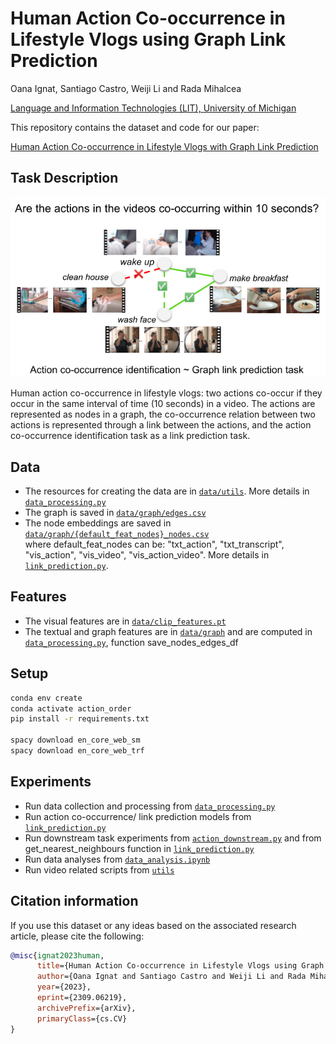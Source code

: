 Human Action Co-occurrence in Lifestyle Vlogs using Graph Link Prediction
=================================================================================
Oana Ignat, Santiago Castro, Weiji Li and Rada Mihalcea

[Language and Information Technologies (LIT), University of Michigan](https://lit.eecs.umich.edu/)

This repository contains the dataset and code for our paper:

[Human Action Co-occurrence in Lifestyle Vlogs with Graph Link Prediction](https://arxiv.org/abs/2309.06219)

## Task Description

![img/graph_intro.png](img/graph_intro.png)

Human action co-occurrence in lifestyle vlogs: two actions co-occur if they occur in the same
interval of time (10 seconds) in a video. The actions are represented as nodes in a graph, 
the co-occurrence relation between two actions is represented through a link between the actions, 
and the action co-occurrence identification task as a link prediction task.

## Data

- The resources for creating the data are in [`data/utils`](data/utils). More details in [`data_processing.py`](data_processing.py)
- The graph is saved in [`data/graph/edges.csv`](data/graph/edges.csv)
- The node embeddings are saved in [`data/graph/{default_feat_nodes}_nodes.csv`](data/graph/{default_feat_nodes}_nodes.csv)  
where default_feat_nodes can be: "txt_action", "txt_transcript", "vis_action", "vis_video", "vis_action_video". 
More details in [`link_prediction.py`](link_prediction.py).


## Features
- The visual features are in [`data/clip_features.pt`](data/clip_features.pt)
- The textual and graph features are in [`data/graph`](data/graph) and are computed in [`data_processing.py`](data_processing.py), function save_nodes_edges_df

## Setup
```bash
conda env create
conda activate action_order
pip install -r requirements.txt

spacy download en_core_web_sm
spacy download en_core_web_trf
```

## Experiments
+ Run data collection and processing from [`data_processing.py`](data_processing.py) 
+ Run action co-occurrence/ link prediction models from [`link_prediction.py`](link_prediction.py)
+ Run downstream task experiments from [`action_downstream.py`](action_downstream.py) and from 
get_nearest_neighbours function in [`link_prediction.py`](link_prediction.py)
+ Run data analyses from [`data_analysis.ipynb`](data_analysis.ipynb)
+ Run video related scripts from [`utils`](utils)


## Citation information
If you use this dataset or any ideas based on the associated research article, please cite the following:

```bibtex
@misc{ignat2023human,
      title={Human Action Co-occurrence in Lifestyle Vlogs using Graph Link Prediction}, 
      author={Oana Ignat and Santiago Castro and Weiji Li and Rada Mihalcea},
      year={2023},
      eprint={2309.06219},
      archivePrefix={arXiv},
      primaryClass={cs.CV}
}
```
